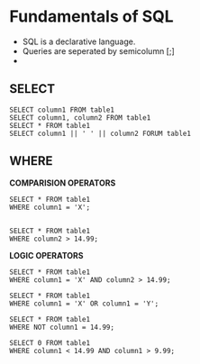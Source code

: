 #  Fundamentals of SQL
- SQL is a declarative language.
- Queries are seperated by semicolumn [;]
- 

## SELECT 

```
SELECT column1 FROM table1
SELECT column1, column2 FROM table1
SELECT * FROM table1
SELECT column1 || ' ' || column2 FORUM table1
``` 

## WHERE

**COMPARISION OPERATORS**

```
SELECT * FROM table1
WHERE column1 = 'X';


SELECT * FROM table1
WHERE column2 > 14.99;
```

**LOGIC OPERATORS**

```
SELECT * FROM table1
WHERE column1 = 'X' AND column2 > 14.99;

SELECT * FROM table1
WHERE column1 = 'X' OR column1 = 'Y';

SELECT * FROM table1
WHERE NOT column1 = 14.99;

SELECT 0 FROM table1
WHERE column1 < 14.99 AND column1 > 9.99;  
```